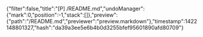 {"filter":false,"title":"[P] /README.md","undoManager":{"mark":0,"position":-1,"stack":[]},"preview":{"path":"/README.md","previewer":"preview.markdown"},"timestamp":1422148801327,"hash":"da39a3ee5e6b4b0d3255bfef95601890afd80709"}
